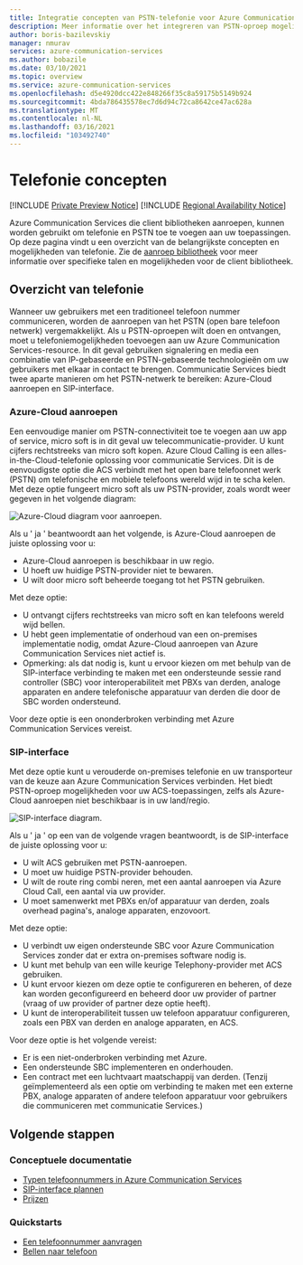 ```yaml
---
title: Integratie concepten van PSTN-telefonie voor Azure Communication Services
description: Meer informatie over het integreren van PSTN-oproep mogelijkheden in uw Azure Communication Services-toepassing.
author: boris-bazilevskiy
manager: nmurav
services: azure-communication-services
ms.author: bobazile
ms.date: 03/10/2021
ms.topic: overview
ms.service: azure-communication-services
ms.openlocfilehash: d5e4920dcc422e848266f35c8a59175b5149b924
ms.sourcegitcommit: 4bda786435578ec7d6d94c72ca8642ce47ac628a
ms.translationtype: MT
ms.contentlocale: nl-NL
ms.lasthandoff: 03/16/2021
ms.locfileid: "103492740"
---
```

# <a name="telephony-concepts"></a>Telefonie concepten

[!INCLUDE [Private Preview Notice](../../includes/private-preview-include.md)]
[!INCLUDE [Regional Availability Notice](../../includes/regional-availability-include.md)]

Azure Communication Services die client bibliotheken aanroepen, kunnen worden gebruikt om telefonie en PSTN toe te voegen aan uw toepassingen. Op deze pagina vindt u een overzicht van de belangrijkste concepten en mogelijkheden van telefonie. Zie de [aanroep bibliotheek](../../quickstarts/voice-video-calling/calling-client-samples.md) voor meer informatie over specifieke talen en mogelijkheden voor de client bibliotheek.

## <a name="overview-of-telephony"></a>Overzicht van telefonie
Wanneer uw gebruikers met een traditioneel telefoon nummer communiceren, worden de aanroepen van het PSTN (open bare telefoon netwerk) vergemakkelijkt. Als u PSTN-oproepen wilt doen en ontvangen, moet u telefoniemogelijkheden toevoegen aan uw Azure Communication Services-resource. In dit geval gebruiken signalering en media een combinatie van IP-gebaseerde en PSTN-gebaseerde technologieën om uw gebruikers met elkaar in contact te brengen. Communicatie Services biedt twee aparte manieren om het PSTN-netwerk te bereiken: Azure-Cloud aanroepen en SIP-interface.

### <a name="azure-cloud-calling"></a>Azure-Cloud aanroepen

Een eenvoudige manier om PSTN-connectiviteit toe te voegen aan uw app of service, micro soft is in dit geval uw telecommunicatie-provider. U kunt cijfers rechtstreeks van micro soft kopen. Azure Cloud Calling is een alles-in-the-Cloud-telefonie oplossing voor communicatie Services. Dit is de eenvoudigste optie die ACS verbindt met het open bare telefoonnet werk (PSTN) om telefonische en mobiele telefoons wereld wijd in te scha kelen. Met deze optie fungeert micro soft als uw PSTN-provider, zoals wordt weer gegeven in het volgende diagram:

![Azure-Cloud diagram voor aanroepen.](../media/telephony-concept/azure-calling-diagram.png)

Als u ' ja ' beantwoordt aan het volgende, is Azure-Cloud aanroepen de juiste oplossing voor u:
- Azure-Cloud aanroepen is beschikbaar in uw regio.
- U hoeft uw huidige PSTN-provider niet te bewaren.
- U wilt door micro soft beheerde toegang tot het PSTN gebruiken.

Met deze optie:
- U ontvangt cijfers rechtstreeks van micro soft en kan telefoons wereld wijd bellen.
- U hebt geen implementatie of onderhoud van een on-premises implementatie nodig, omdat Azure-Cloud aanroepen van Azure Communication Services niet actief is.
- Opmerking: als dat nodig is, kunt u ervoor kiezen om met behulp van de SIP-interface verbinding te maken met een ondersteunde sessie rand controller (SBC) voor interoperabiliteit met PBXs van derden, analoge apparaten en andere telefonische apparatuur van derden die door de SBC worden ondersteund.

Voor deze optie is een ononderbroken verbinding met Azure Communication Services vereist.

### <a name="sip-interface"></a>SIP-interface

Met deze optie kunt u verouderde on-premises telefonie en uw transporteur van de keuze aan Azure Communication Services verbinden. Het biedt PSTN-oproep mogelijkheden voor uw ACS-toepassingen, zelfs als Azure-Cloud aanroepen niet beschikbaar is in uw land/regio. 

![SIP-interface diagram.](../media/telephony-concept/sip-interface-diagram.png)

Als u ' ja ' op een van de volgende vragen beantwoordt, is de SIP-interface de juiste oplossing voor u:

- U wilt ACS gebruiken met PSTN-aanroepen.
- U moet uw huidige PSTN-provider behouden.
- U wilt de route ring combi neren, met een aantal aanroepen via Azure Cloud Call, een aantal via uw provider.
- U moet samenwerkt met PBXs en/of apparatuur van derden, zoals overhead pagina's, analoge apparaten, enzovoort.

Met deze optie:

- U verbindt uw eigen ondersteunde SBC voor Azure Communication Services zonder dat er extra on-premises software nodig is.
- U kunt met behulp van een wille keurige Telephony-provider met ACS gebruiken.
- U kunt ervoor kiezen om deze optie te configureren en beheren, of deze kan worden geconfigureerd en beheerd door uw provider of partner (vraag of uw provider of partner deze optie heeft).
- U kunt de interoperabiliteit tussen uw telefoon apparatuur configureren, zoals een PBX van derden en analoge apparaten, en ACS.

Voor deze optie is het volgende vereist:

- Er is een niet-onderbroken verbinding met Azure.
- Een ondersteunde SBC implementeren en onderhouden.
- Een contract met een luchtvaart maatschappij van derden. (Tenzij geïmplementeerd als een optie om verbinding te maken met een externe PBX, analoge apparaten of andere telefoon apparatuur voor gebruikers die communiceren met communicatie Services.)

## <a name="next-steps"></a>Volgende stappen

### <a name="conceptual-documentation"></a>Conceptuele documentatie

- [Typen telefoonnummers in Azure Communication Services](./plan-solution.md)
- [SIP-interface plannen](./sip-interface-infrastructure.md)
- [Prijzen](../pricing.md)

### <a name="quickstarts"></a>Quickstarts

- [Een telefoonnummer aanvragen](../../quickstarts/telephony-sms/get-phone-number.md)
- [Bellen naar telefoon](../../quickstarts/voice-video-calling/pstn-call.md)
